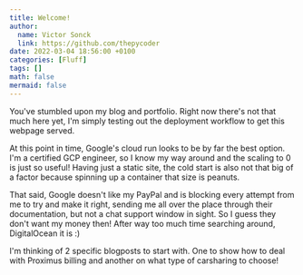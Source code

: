 ```yaml
---
title: Welcome!
author:
  name: Victor Sonck
  link: https://github.com/thepycoder
date: 2022-03-04 18:56:00 +0100
categories: [Fluff]
tags: []
math: false
mermaid: false
---
```


You've stumbled upon my blog and portfolio. Right now there's not that much here yet, I'm simply testing out the deployment workflow to get this webpage served.

At this point in time, Google's cloud run looks to be by far the best option. I'm a certified GCP engineer, so I know my way around and the scaling to 0 is just so useful! Having just a static site, the cold start is also not that big of a factor because spinning up a container that size is peanuts.

That said, Google doesn't like my PayPal and is blocking every attempt from me to try and make it right, sending me all over the place through their documentation, but not a chat support window in sight. So I guess they don't want my money then! After way too much time searching around, DigitalOcean it is :)

I'm thinking of 2 specific blogposts to start with. One to show how to deal with Proximus billing and another on what type of carsharing to choose!